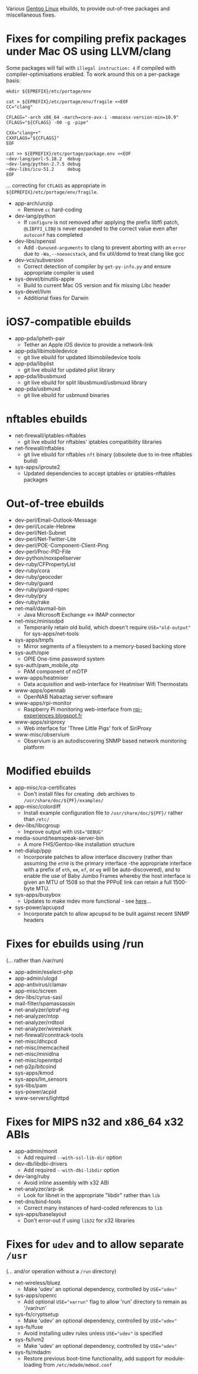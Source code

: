 
Various [Gentoo Linux](http://www.gentoo.org/) ebuilds, to provide out-of-tree packages and miscellaneous fixes.

# Fixes for compiling prefix packages under Mac OS using LLVM/clang

Some packages will fail with `illegal instruction: 4` if compiled with compiler-optimisations enabled.  To work around this on a per-package basis:

```
mkdir ${EPREFIX}/etc/portage/env

cat > ${EPREFIX}/etc/portage/env/fragile <<EOF
CC="clang"

CFLAGS="-arch x86_64 -march=core-avx-i -mmacosx-version-min=10.9"
CFLAGS="${CFLAGS} -O0 -g -pipe"

CXX="clang++"
CXXFLAGS="${CFLAGS}"
EOF

cat >> ${EPREFIX}/etc/portage/package.env <<EOF
~dev-lang/perl-5.18.2  debug
~dev-lang/python-2.7.5 debug
~dev-libs/icu-51.2     debug
EOF
```

... correcting for `CFLAGS` as appropriate in `${EPREFIX}/etc/portage/env/fragile`.

* app-arch/unzip
    * Remove `cc` hard-coding
* dev-lang/python
    * If `configure` is not removed after applying the prefix libffi patch, `@LIBFFI_LIB@` is never expanded to the correct value even after `autoconf` has completed
* dev-libs/openssl
    * Add `-Qunused-arguments` to clang to prevent aborting with an `error` due to `-Wa,--noexecstack`, and fix util/domd to treat clang like gcc
* dev-vcs/subversion
    * Correct detection of compiler by `get-py-info.py` and ensure appropriate compiler is used
* sys-devel/binutils-apple
    * Build to current Mac OS version and fix missing Libc header
* sys-devel/llvm
    * Additional fixes for Darwin

# iOS7-compatible ebuilds

* app-pda/ipheth-pair
    * Tether an Apple iOS device to provide a network-link
* app-pda/libimobiledevice
    * git live ebuild for updated libimobiledevice tools
* app-pda/libplist
    * git live ebuild for updated plist library
* app-pda/libusbmuxd
    * git live ebuild for split libusbmuxd/usbmuxd library
* app-pda/usbmuxd
    * git live ebuild for usbmuxd binaries

# nftables ebuilds

* net-firewall/iptables-nftables
    * git live ebuild for nftables' iptables compatibility libraries
* net-firewall/nftables
    * git live ebuild for nftables `nft` binary (obsolete due to in-tree nftables build)
* sys-apps/iproute2
    * Updated dependencies to accept iptables or iptables-nftables packages

# Out-of-tree ebuilds

* dev-perl/Email-Outlook-Message
* dev-perl/Locale-Hebrew
* dev-perl/Net-Subnet
* dev-perl/Net-Twitter-Lite
* dev-perl/POE-Component-Client-Ping
* dev-perl/Proc-PID-File
* dev-python/noxspellserver
* dev-ruby/CFPropertyList
* dev-ruby/cora
* dev-ruby/geocoder
* dev-ruby/guard
* dev-ruby/guard-rspec
* dev-ruby/pry
* dev-ruby/rake
* net-mail/davmail-bin
    * Java Microsoft Exchange <-> IMAP connector
* net-misc/minissdpd
    * Temporarily retain old build, which doesn't require `USE="old-output"` for sys-apps/net-tools
* sys-apps/tmpfs
    * Mirror segments of a filesystem to a memory-based backing store
* sys-auth/opie
    * OPIE One-time password system
* sys-auth/pam_mobile_otp
    * PAM component of mOTP
* www-apps/heatmiser
    * Data acquisition and web-interface for Heatmiser Wifi Thermostats
* www-apps/opennab
    * OpenNAB Nabaztag server software
* www-apps/rpi-monitor
    * Raspberry Pi monitoring web-interface from [rpi-experiences.blogspot.fr](http://rpi-experiences.blogspot.fr/)
* www-apps/siriproxy
    * Web interface for 'Three Little Pigs' fork of SiriProxy
* www-misc/observium
    * Observium is an autodiscovering SNMP based network monitoring platform

# Modified ebuilds

* app-misc/ca-certificates
    * Don't install files for creating .deb archives to `/usr/share/doc/${PF}/examples/`
* app-misc/colordiff
    * Install example configuration file to `/usr/share/doc/${PF}/` rather than `/etc/`
* dev-libs/libcgroup
    * Improve output with `USE="DEBUG"`
* media-sound/teamspeak-server-bin
    * A more FHS/Gentoo-like installation structure
* net-dialup/ppp
    * Incorporate patches to allow interface discovery (rather than assuming the `eth0` is the primary interface -the appropriate interface with a prefix of `eth`, `em`, `ef`, or `eg` will be auto-discovered), and to enable the use of Baby Jumbo Frames whereby the host interface is given an MTU of 1508 so that the PPPoE link can retain a full 1500-byte MTU.
* sys-apps/busybox
    * Updates to make mdev more functional - see [here](http://blog.stuart.shelton.me/archives/891)...
* sys-power/apcupsd
    * Incorporate patch to allow apcupsd to be bulit against recent SNMP headers

# Fixes for ebuilds using /run
(... rather than /var/run)

* app-admin/eselect-php
* app-admin/ulogd
* app-antivirus/clamav
* app-misc/screen
* dev-libs/cyrus-sasl
* mail-filter/spamassassin
* net-analyzer/iptraf-ng
* net-analyzer/ntop
* net-analyzer/rrdtool
* net-analyzer/wireshark
* net-firewall/conntrack-tools
* net-misc/dhcpcd
* net-misc/memcached
* net-misc/minidlna
* net-misc/openntpd
* net-p2p/bitcoind
* sys-apps/kmod
* sys-apps/lm_sensors
* sys-libs/pam
* sys-power/acpid
* www-servers/lighttpd

# Fixes for MIPS n32 and x86_64 x32 ABIs

* app-admin/monit
    * Add required `--with-ssl-lib-dir` option
* dev-db/libdbi-drivers
    * Add required `--with-dbi-libdir` option
* dev-lang/ruby
    * Avoid inline assembly with x32 ABI
* net-analyzer/arp-sk
    * Look for libnet in the appropriate "libdir" rather than `lib`
* net-dns/bind-tools
    * Correct many instances of hard-coded references to `lib`
* sys-apps/baselayout
    * Don't error-out if using `lib32` for x32 libraries

# Fixes for `udev` and to allow separate `/usr`
(... and/or operation without a `/run` directory)

* net-wireless/bluez
    * Make 'udev' an optional dependency, controlled by `USE="udev"`
* sys-apps/openrc
    * Add optional `USE="varrun"` flag to allow 'run' directory to remain as '/var/run'
* sys-fs/cryptsetup
    * Make 'udev' an optional dependency, controlled by `USE="udev"`
* sys-fs/fuse
    * Avoid installing udev rules unless `USE="udev"` is specified
* sys-fs/lvm2
    * Make 'udev' an optional dependency, controlled by `USE="udev"`
* sys-fs/mdadm
    * Restore previous boot-time functionality, add support for module-loading from `/etc/mdadm/mdmod.conf`

